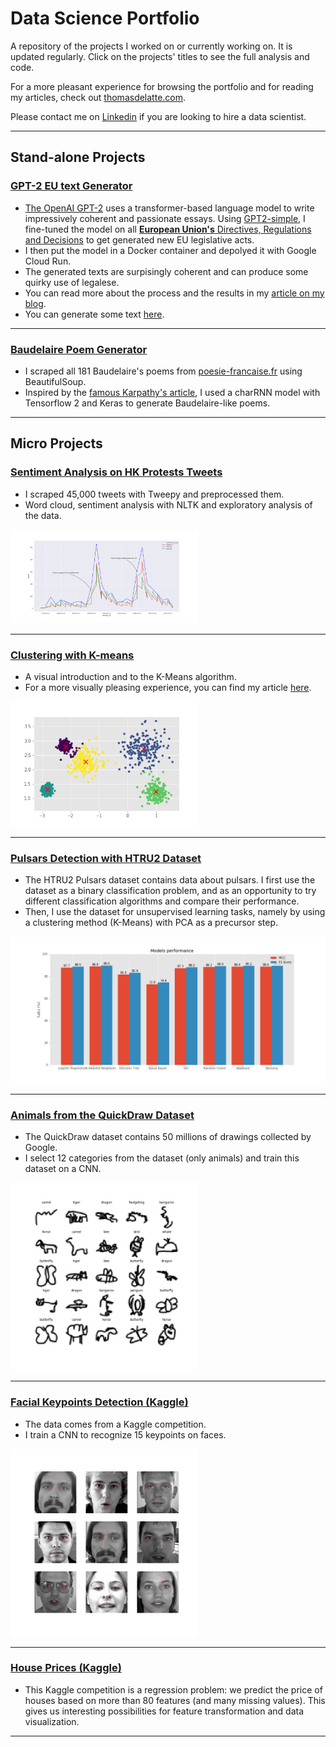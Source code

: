 # Data Science Portfolio
 
A repository of the projects I worked on or currently working on. It is updated regularly. Click on the projects' titles to see the full analysis and code.

For a more pleasant experience for browsing the portfolio and for reading my articles, check out [thomasdelatte.com](https://thomasdelatte.com).

Please contact me on [Linkedin](https://www.linkedin.com/in/thomasdelatte) if you are looking to hire a data scientist.

---
 
## Stand-alone Projects

### [GPT-2 EU text Generator](https://github.com/thomasdelatte/gpt2-eu-acts)
* [The OpenAI GPT-2](https://github.com/openai/gpt-2) uses a transformer-based language model to write impressively coherent and passionate essays. Using [GPT2-simple](https://github.com/minimaxir/gpt-2-simple), I fine-tuned the model on all [__European Union's__ Directives, Regulations and Decisions](https://github.com/iliaschalkidis/lmtc-eurlex57k) to get generated new EU legislative acts. 
* I then put the model in a Docker container and depolyed it with Google Cloud Run.
* The generated texts are surpisingly coherent and can produce some quirky use of legalese.
* You can read more about the process and the results in my [article on my blog](thomasdelatte.com/gpt2-eu-generator).
* You can generate some text [here](https://thomasdelatte.com/app).

---

### [Baudelaire Poem Generator](https://github.com/thomasdelatte/baudelaire-poem-generator)
* I scraped all 181 Baudelaire's poems from [poesie-francaise.fr](https://www.poesie-francaise.fr/poemes-charles-baudelaire/) using BeautifulSoup.
* Inspired by the [famous Karpathy's article](http://karpathy.github.io/2015/05/21/rnn-effectiveness/), I used a charRNN model with Tensorflow 2 and Keras to generate Baudelaire-like poems.
---

## Micro Projects

### [Sentiment Analysis on HK Protests Tweets](https://github.com/ThomasDelatte/Notebooks/blob/master/twitter-sentiment-analysis.ipynb)
* I scraped 45,000 tweets with Tweepy and preprocessed them.
* Word cloud, sentiment analysis with NLTK and exploratory analysis of the data.
<img src="images/timeseries.png" width="300">

---

### [Clustering with K-means](https://github.com/ThomasDelatte/Notebooks/blob/master/Clustering_with_K-Means.ipynb)
* A visual introduction and  to the K-Means algorithm. 
* For a more visually pleasing experience, you can find my article [here](https://thomasdelatte.com/2020/04/kmeans/).
<img src="images/clustering.png" width="300">

---

### [Pulsars Detection with HTRU2 Dataset](https://github.com/ThomasDelatte/Notebooks/blob/master/Pulsars_HTRU2.ipynb)
* The HTRU2 Pulsars dataset contains data about pulsars. I first use the dataset as a binary classification problem, and as an opportunity to try different classification algorithms and compare their performance.
* Then, I use the dataset for unsupervised learning tasks, namely by using a clustering method (K-Means) with PCA as a precursor step.
<img src="images/pulsars.png" width="700">

---

### [Animals from the QuickDraw Dataset](https://github.com/ThomasDelatte/Notebooks/blob/master/QuickDraw_Animals.ipynb)
* The QuickDraw dataset contains 50 millions of drawings collected by Google.
* I select 12 categories from the dataset (only animals) and train this dataset on a CNN.
<img src="images/quickdraw.png" width="300">

---

### [Facial Keypoints Detection (Kaggle)](https://github.com/ThomasDelatte/Notebooks/blob/master/Facial_Keypoints_Recognition.ipynb)
* The data comes from a Kaggle competition. 
* I train a CNN to recognize 15 keypoints on faces.
<img src="images/keypoints.png" width="300">

--- 

### [House Prices (Kaggle)](https://github.com/ThomasDelatte/Notebooks/blob/master/House_Prices_Kaggle.ipynb)
* This Kaggle competition is a regression problem: we predict the price of houses based on more than 80 features (and many missing values). This gives us interesting possibilities for feature transformation and data visualization.

--- 